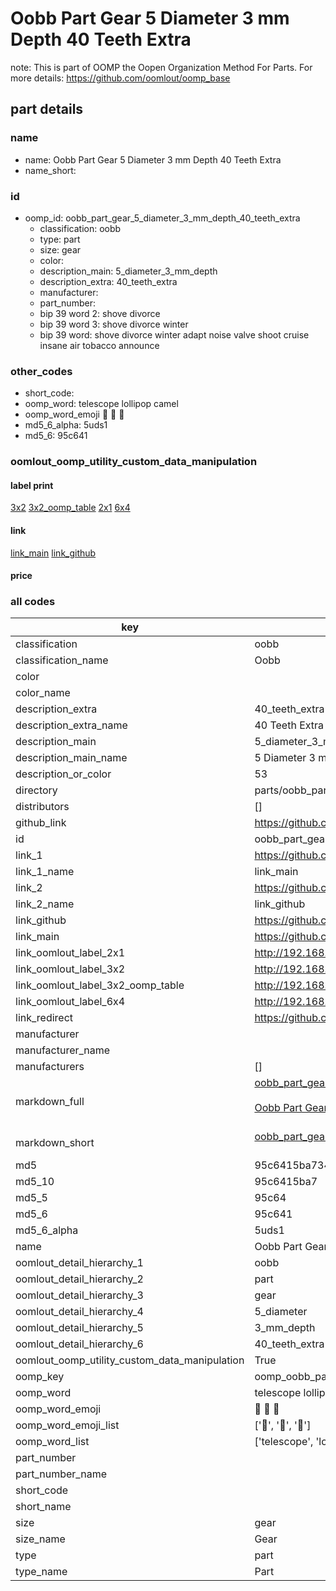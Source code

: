 # Oobb Part Gear 5 Diameter 3 mm Depth 40 Teeth Extra  

note: This is part of OOMP the Oopen Organization Method For Parts. For more details: https://github.com/oomlout/oomp_base

##  part details
  







### name
* name: Oobb Part Gear 5 Diameter 3 mm Depth 40 Teeth Extra
* name_short: 
### id
* oomp_id: oobb_part_gear_5_diameter_3_mm_depth_40_teeth_extra
  * classification: oobb
  * type: part
  * size: gear
  * color: 
  * description_main: 5_diameter_3_mm_depth
  * description_extra: 40_teeth_extra
  * manufacturer: 
  * part_number: 
  * bip 39 word 2: shove divorce
  * bip 39 word 3: shove divorce winter
  * bip 39 word: shove divorce winter adapt noise valve shoot cruise insane air tobacco announce

### other_codes
* short_code: 
* oomp_word: telescope lollipop camel
* oomp_word_emoji :telescope: :lollipop: :camel:
* md5_6_alpha: 5uds1
* md5_6: 95c641






### oomlout_oomp_utility_custom_data_manipulation
#### label print
[3x2](http://192.168.1.245:1112/?label=oomp%205uds1)
[3x2_oomp_table](http://192.168.1.108:1112/?label=oomp%205uds1)
[2x1](http://192.168.1.242:1112/?label=oomp%205uds1)
[6x4](http://192.168.1.55:1112/?label=oomp%205uds1)    

#### link

[link_main](https://github.com/oomlout/oomlout_oomp_version_1_messy/tree/main/parts/oobb_part_gear_5_diameter_3_mm_depth_40_teeth_extra) [link_github](https://github.com/oomlout/oomlout_oomp_version_1_messy/tree/main/parts/oobb_part_gear_5_diameter_3_mm_depth_40_teeth_extra)                             

#### price







### all codes 
| key | value |  
| --- | --- |  
| classification | oobb |  
| classification_name | Oobb |  
| color |  |  
| color_name |  |  
| description_extra | 40_teeth_extra |  
| description_extra_name | 40 Teeth Extra |  
| description_main | 5_diameter_3_mm_depth |  
| description_main_name | 5 Diameter 3 mm Depth |  
| description_or_color | 53 |  
| directory | parts/oobb_part_gear_5_diameter_3_mm_depth_40_teeth_extra |  
| distributors | [] |  
| github_link | https://github.com/oomlout/oomlout_oomp_part_src/tree/main/parts/oobb_part_gear_5_diameter_3_mm_depth_40_teeth_extra |  
| id | oobb_part_gear_5_diameter_3_mm_depth_40_teeth_extra |  
| link_1 | https://github.com/oomlout/oomlout_oomp_version_1_messy/tree/main/parts/oobb_part_gear_5_diameter_3_mm_depth_40_teeth_extra |  
| link_1_name | link_main |  
| link_2 | https://github.com/oomlout/oomlout_oomp_version_1_messy/tree/main/parts/oobb_part_gear_5_diameter_3_mm_depth_40_teeth_extra |  
| link_2_name | link_github |  
| link_github | https://github.com/oomlout/oomlout_oomp_version_1_messy/tree/main/parts/oobb_part_gear_5_diameter_3_mm_depth_40_teeth_extra |  
| link_main | https://github.com/oomlout/oomlout_oomp_version_1_messy/tree/main/parts/oobb_part_gear_5_diameter_3_mm_depth_40_teeth_extra |  
| link_oomlout_label_2x1 | http://192.168.1.242:1112/?label=oomp%205uds1 |  
| link_oomlout_label_3x2 | http://192.168.1.245:1112/?label=oomp%205uds1 |  
| link_oomlout_label_3x2_oomp_table | http://192.168.1.108:1112/?label=oomp%205uds1 |  
| link_oomlout_label_6x4 | http://192.168.1.55:1112/?label=oomp%205uds1 |  
| link_redirect | https://github.com/oomlout/oomlout_oomp_version_1_messy/tree/main/parts/oobb_part_gear_5_diameter_3_mm_depth_40_teeth_extra |  
| manufacturer |  |  
| manufacturer_name |  |  
| manufacturers | [] |  
| markdown_full | [oobb_part_gear_5_diameter_3_mm_depth_40_teeth_extra](none)<br>[](none)<br>[Oobb Part Gear 5 Diameter 3 Mm Depth 40 Teeth Extra](none)<br><br> |  
| markdown_short | [oobb_part_gear_5_diameter_3_mm_depth_40_teeth_extra](none)<br><br> |  
| md5 | 95c6415ba734b8d3c44ae031f8100638 |  
| md5_10 | 95c6415ba7 |  
| md5_5 | 95c64 |  
| md5_6 | 95c641 |  
| md5_6_alpha | 5uds1 |  
| name | Oobb Part Gear 5 Diameter 3 mm Depth 40 Teeth Extra |  
| oomlout_detail_hierarchy_1 | oobb |  
| oomlout_detail_hierarchy_2 | part |  
| oomlout_detail_hierarchy_3 | gear |  
| oomlout_detail_hierarchy_4 | 5_diameter |  
| oomlout_detail_hierarchy_5 | 3_mm_depth |  
| oomlout_detail_hierarchy_6 | 40_teeth_extra |  
| oomlout_oomp_utility_custom_data_manipulation | True |  
| oomp_key | oomp_oobb_part_gear_5_diameter_3_mm_depth_40_teeth_extra |  
| oomp_word | telescope lollipop camel |  
| oomp_word_emoji | :telescope: :lollipop: :camel: |  
| oomp_word_emoji_list | [':telescope:', ':lollipop:', ':camel:'] |  
| oomp_word_list | ['telescope', 'lollipop', 'camel'] |  
| part_number |  |  
| part_number_name |  |  
| short_code |  |  
| short_name |  |  
| size | gear |  
| size_name | Gear |  
| type | part |  
| type_name | Part |  
